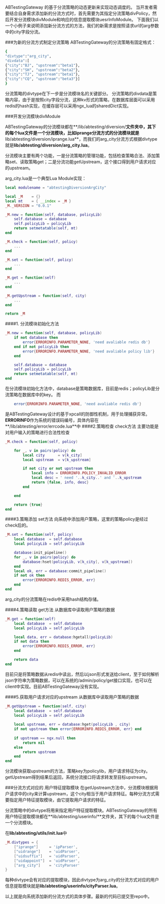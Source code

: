 ABTestingGateway 的基于分流策略的动态更新来实现动态调度的。
当开发者需要结合自身需求添加新的分流方式时，首先需要为其指定分流策略divPolicy，然后开发分流模块divModule和响应的信息提取模块uesrInfoModule。
下面我们以一个小例子来说明添加新分流方式的方法，我们的新需求是按照请求url的arg参数中的city字段分流。

###为新的分流方式制定分流策略
ABTestingGateway的分流策略有固定格式：
```bash
{
"divtype":"arg_city",
"divdata":[
{"city":"BJ", "upstream":"beta1"},
{"city":"SH", "upstream":"beta2"},
{"city":"TJ", "upstream":"beta1"},
{"city":"CQ", "upstream":"beta3"}]
}
```
分流策略的divtype在下一步是分流模块名的关键部分。
分流策略的divdata是策略内容，由于是按照city字段分流，这种kv形式的策略，在数据库层面可以采用redis的hash实现，在缓存层可以采用ngx_lua的sharedDict实现。

###开发分流模块divModule

ABTestingGateway的分流模块都在**/lib/abtesting/diversion/**文件夹中，其下的每个lua文件是一个分流模块，比如iprange分流方式的分流模块就是**lib/abtesting/diversion/iprange.lua**，而我们的arg_city分流方式根据divtype就是**lib/abtesting/diversion/arg_city.lua**。

分流模块主要有两个功能，一是分流策略的管理功能，包括检查策略合法、添加策略set、读取策略get；二是分流功能getUpstream，这个接口得到用户请求对应的upstream。

arg_city.lua是一个典型Lua Module实现：
```lua
local modulename = "abtestingDiversionArgCity"

local _M    = {}
local mt    = { __index = _M }
_M._VERSION = "0.0.1"

_M.new = function(self, database, policyLib)
    self.database = database
    self.policyLib = policyLib
    return setmetatable(self, mt)
end

_M.check = function(self, policy)
	...
end

_M.set = function(self, policy)
	...
end

_M.get = function(self)
	...
end

_M.getUpstream = function(self, city)
	...
end

return _M
```

####1. 分流模块初始化方法
```lua
_M.new = function(self, database, policyLib)
    if not database then
        error{ERRORINFO.PARAMETER_NONE, 'need avaliable redis db'}
    end if not policyLib then
        error{ERRORINFO.PARAMETER_NONE, 'need avaliable policy lib'}
    end

    self.database = database
    self.policyLib = policyLib
    return setmetatable(self, mt)
end
```
在分流模块初始化方法中，database是策略数据库，目前是redis；policyLib是分流策略在数据库中的key。
而
```lua
	error{ERRORINFO.PARAMETER_NONE, 'need avaliable redis db'}
```
是ABTestingGateway设计的基于xpcall的防御性机制，用于处理捕获异常。**ERRORINFO**作为系统的错误码编号，具体内容在**/lib/abtesting/error/errcode.lua**中
####2.策略检查 check方法
主要功能是对用户输入的策略进行合法性检查
```lua
_M.check = function(self, policy)

    for _, v in pairs(policy) do
        local city      = v[k_city]
        local upstream  = v[k_upstream]

        if not city or not upstream then
            local info = ERRORINFO.POLICY_INVALID_ERROR 
            local desc = ' need '..k_city..' and '..k_upstream
            return {false, info, desc}
        end

    end

    return {true}
end
```

####3.策略添加 set方法
向系统中添加用户策略，这里的策略policy是经过check后的。
```lua
_M.set = function(self, policy)
    local database  = self.database 
    local policyLib = self.policyLib

    database:init_pipeline()
    for _, v in pairs(policy) do
        database:hset(policyLib, v[k_city], v[k_upstream])
    end
    local ok, err = database:commit_pipeline()
    if not ok then 
        error{ERRORINFO.REDIS_ERROR, err} 
    end
end
```
arg_city的分流策略在redis中采用hash结构存储。

####4.策略读取 get方法
从数据库中读取用户策略的数据
```lua
_M.get = function(self)
    local database  = self.database 
    local policyLib = self.policyLib

    local data, err = database:hgetall(policyLib)
    if not data then 
        error{ERRORINFO.REDIS_ERROR, err} 
    end

    return data
end
```
目前只是将策略数据从redis中读出，然后以json形式发送给client，至于如何解析json字符串为策略数据，可以在系统的/admin/policy/get接口实现，也可以在client中实现。目前ABTestingGateway没有实现。


####5.获取用户请求对应的upstream
从数据库中读取用户策略的数据
```lua
_M.getUpstream = function(self, city)    
    local database	= self.database
    local policyLib = self.policyLib
    
    local upstream, err = database:hget(policyLib , city)
    if not upstream then error{ERRORINFO.REDIS_ERROR, err} end
    
    if upstream == ngx.null then
        return nil
    else
        return upstream
    end
end
```
分流模块获取upstream的方法，策略key为policylib，用户请求特征为city。getUpstream得到结果后返回，系统分流接口将请求转发至目标upstream。

###分流方式对应的 用户特征提取模块
在getUpstream方法中，分流模块根据用户请求中的city来计算upstream，这个city相当于用户请求特征。每种分流方式需要指定用户特征提取模块，由它提取用户请求的特征。

分流策略中的divtype将用来指定用户特征提取模块。ABTestingGateway的所有用户特征提取模块都在**lib/abtesting/userinfo/**文件夹，其下的每个lua文件是一个分流模块。

在**lib/abtesting/utils/init.lua**中
```lua
_M.divtypes = {
    ["iprange"]     = 'ipParser',  
    ["uidrange"]    = 'uidParser',
    ["uidsuffix"]   = 'uidParser',
    ["uidappoint"]  = 'uidParser',
    ["arg_city"]    = 'cityParser'
}
```
每种divtype会有对应的提取模块，因此divtype为arg_city的分流方式对应的用户信息提取模块就是**lib/abtesting/userinfo/cityParser.lua**。

以上就是向系统添加新的分流方式的具体步骤。最新的代码已提交至repo中。
